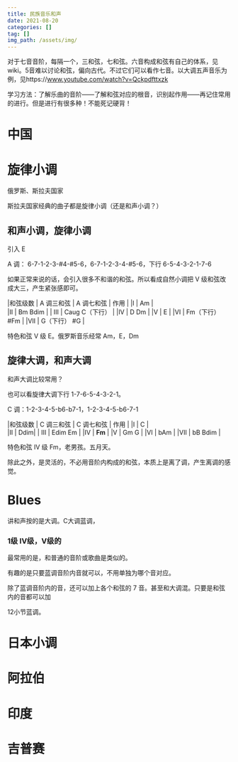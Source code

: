 ```yaml
---
title: 民族音乐和声
date: 2021-08-20
categories: []
tag: []
img_path: /assets/img/
---
```





对于七音音阶，每隔一个，三和弦，七和弦。六音构成和弦有自己的体系，见wiki。5音难以讨论和弦，偏向古代。不过它们可以看作七音。以大调五声音乐为例，见https://www.youtube.com/watch?v=Qckpdfttxzk

学习方法：了解乐曲的音阶——了解和弦对应的根音，识别起作用——再记住常用的进行。但是进行有很多种！不能死记硬背！


# 中国





# 旋律小调

俄罗斯、斯拉夫国家

斯拉夫国家经典的曲子都是旋律小调（还是和声小调？）


## 和声小调，旋律小调

引入 E

A 调： 6-7-1-2-3-#4-#5-6，6-7-1-2-3-4-#5-6，下行 6-5-4-3-2-1-7-6


如果正常来说的话，会引入很多不和谐的和弦。所以看成自然小调把 V 级和弦改成大三，产生紧张感即可。



|和弦级数 | A 调三和弦  | A 调七和弦 |   作用  | 
|I | Am |  
|II  | Bm Bdim |
| III | Caug  C（下行） |
|IV |  D Dm |
|V  |  E |
|VI | Fm（下行） #Fm |
|VII |  G（下行） #G |


特色和弦 V 级 E。俄罗斯音乐经常 Am，E，Dm


## 旋律大调，和声大调

和声大调比较常用？

也可以看旋律大调下行 1-7-6-5-4-3-2-1。

C 调：1-2-3-4-5-b6-b7-1，1-2-3-4-5-b6-7-1  

|和弦级数 | C 调三和弦  | C 调七和弦 |   作用  | 
|I | C |  
|II  | Ddim|
| III | Edim Em |
|IV |  **Fm** |
|V  |  Gm G |
|VI | bAm |
|VII |  bB Bdim |


特色和弦 IV 级 Fm，老男孩。五月天。




除此之外，是灵活的，不必用音阶内构成的和弦，本质上是离了调，产生离调的感觉。




# Blues

讲和声按的是大调。C大调蓝调，

### 1级 IV级，V级的

最常用的是，和普通的音阶或歌曲是类似的。

有趣的是只要蓝调音阶内音就可以，不用单独为哪个音对应。

除了蓝调音阶内的音，还可以加上各个和弦的 7 音。甚至和大调混。只要是和弦内的音都可以加

12小节蓝调。



# 日本小调



# 阿拉伯


# 印度


# 吉普赛


